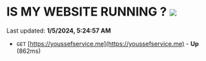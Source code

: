 # IS MY WEBSITE RUNNING ? [![](https://img.shields.io/static/v1?label=Sponsor&message=%E2%9D%A4&logo=GitHub&color=%23fe8e86)](https://github.com/sponsors/<username>)

Last updated: **1/5/2024, 5:24:57 AM**

- `GET` [https://youssefservice.me](https://youssefservice.me) - **Up** (862ms)
